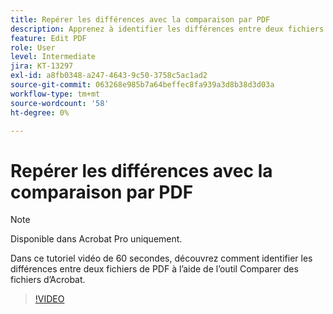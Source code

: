 ```yaml
---
title: Repérer les différences avec la comparaison par PDF
description: Apprenez à identifier les différences entre deux fichiers de PDF à l’aide de l’outil Comparer des fichiers d’Acrobat
feature: Edit PDF
role: User
level: Intermediate
jira: KT-13297
exl-id: a8fb0348-a247-4643-9c50-3758c5ac1ad2
source-git-commit: 063268e985b7a64beffec8fa939a3d8b38d3d03a
workflow-type: tm+mt
source-wordcount: '58'
ht-degree: 0%

---
```


# Repérer les différences avec la comparaison par PDF

>[!NOTE]
>
>Disponible dans Acrobat Pro uniquement.

Dans ce tutoriel vidéo de 60 secondes, découvrez comment identifier les différences entre deux fichiers de PDF à l’aide de l’outil Comparer des fichiers d’Acrobat.

>[!VIDEO](https://video.tv.adobe.com/v/3409905?quality=12&learn=on&hidetitle=true)

